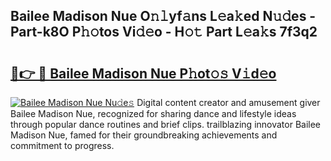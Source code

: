 ## Bailee Madison Nue O𝚗𝚕yf𝚊ns L𝚎a𝚔ed N𝚞𝚍es - Part-k8O P𝚑𝚘tos Vi𝚍𝚎o - H𝚘𝚝 Part L𝚎a𝚔s 7f3q2

# <h2><a href="http://kfc6wko.oniu.top/?m=Bailee+Madison+Nue">🔗👉 🔴 Bailee Madison Nue P𝚑ot𝚘𝚜 V𝚒d𝚎o</a></h2>

[![Bailee Madison Nue Nu𝚍e𝚜](https://i.imgur.com/0qMVB7G.gif)](http://kfc6wko.oniu.top/?m=Bailee+Madison+Nue)
Digital content creator and amusement giver Bailee Madison Nue, recognized for sharing dance and lifestyle ideas through popular dance routines and brief clips. trailblazing innovator Bailee Madison Nue, famed for their groundbreaking achievements and commitment to progress.  

